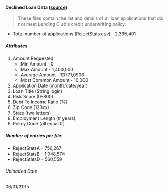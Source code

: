  

#### Declined Loan Data ([source](https://www.lendingclub.com/info/download-data.action)) 
<blockquote cite="https://www.lendingclub.com/info/download-data.action">
<p> These files contain the list and details of all loan applications that did not meet Lending Club's credit underwriting policy.
</blockquote>

* Total number of applications (RejectStats.csv) - 2,365,401


##### Attributes

1. Amount Requested
    * Min Amount - 0
    * Max Amount - 1,400,000
    * Average Amount - 13771,0906
    * Most Common Amount - 10,000
2. Application Date (month/date/year)
3. Loan Title (String login)
4. Risk Score (0-800)
5. Debt To Income Ratio (%)
6. Zip Code (123xx)
7. State (two letters)
8. Employment Length (# years)
9. Policy Code (all equal 0)

##### Number of entries per file:

* RejectStatsA - 756,267
* RejectStatsB - 1,048,574
* RejectStatsD - 560,559



###### Uploaded Date
06/01/2015